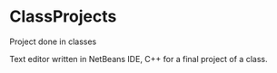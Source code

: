 ClassProjects
=============

Project done in classes

Text editor written in NetBeans IDE, C++ for a final project of a class. 
